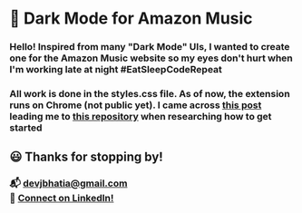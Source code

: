# :musical_note: Dark Mode for Amazon Music

### Hello! Inspired from many "Dark Mode" UIs, I wanted to create one for the Amazon Music website so my eyes don't hurt when I'm working late at night #EatSleepCodeRepeat

### All work is done in the <b> styles.css </b> file. As of now, the extension runs on Chrome (not public yet). I came across [this post](https://blog.lateral.io/2016/04/create-chrome-extension-modify-websites-html-css/) leading me to [this repository](https://github.com/lateral/chrome-extension-blogpost) when researching how to get started

## :smiley: Thanks for stopping by!
### :mailbox_with_mail: [devjbhatia@gmail.com](devjbhatia@gmail.com) <br> :handshake: [Connect on LinkedIn!](https://www.linkedin.com/in/dev-bhatia/)
